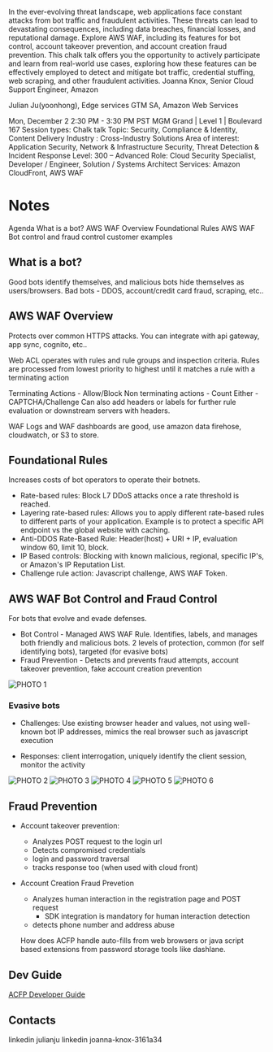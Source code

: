 In the ever-evolving threat landscape, web applications face constant attacks from bot traffic and fraudulent activities. These threats can lead to devastating consequences, including data breaches, financial losses, and reputational damage. Explore AWS WAF, including its features for bot control, account takeover prevention, and account creation fraud prevention. This chalk talk offers you the opportunity to actively participate and learn from real-world use cases, exploring how these features can be effectively employed to detect and mitigate bot traffic, credential stuffing, web scraping, and other fraudulent activities.
Joanna Knox, Senior Cloud Support Engineer, Amazon

Julian Ju(yoonhong), Edge services GTM SA, Amazon Web Services

Mon, December 2
2:30 PM - 3:30 PM PST
MGM Grand | Level 1 | Boulevard 167
Session types: Chalk talk
Topic: Security, Compliance & Identity, Content Delivery
Industry : Cross-Industry Solutions
Area of interest: Application Security, Network & Infrastructure Security, Threat Detection & Incident Response
Level: 300 – Advanced
Role: Cloud Security Specialist, Developer / Engineer, Solution / Systems Architect
Services: Amazon CloudFront, AWS WAF

# Notes
Agenda
What is a bot?
AWS WAF Overview
Foundational Rules
AWS WAF Bot control and fraud control
customer examples

## What is a bot?
Good bots identify themselves, and malicious bots hide themselves as users/browsers.
Bad bots - DDOS, account/credit card fraud, scraping, etc..

## AWS WAF Overview
Protects over common HTTPS attacks. You can integrate with api gateway, app sync, cognito, etc..

Web ACL operates with rules and rule groups and inspection criteria. Rules are processed from lowest priority to highest until it matches a rule with a terminating action

Terminating Actions - Allow/Block
Non terminating actions - Count
Either - CAPTCHA/Challenge
Can also add headers or labels for further rule evaluation or downstream servers with headers.

WAF Logs and WAF dashboards are good, use amazon data firehose, cloudwatch, or S3 to store.

## Foundational Rules
Increases costs of bot operators to operate their botnets.

* Rate-based rules: Block L7 DDoS attacks once a rate threshold is reached.
* Layering rate-based rules: Allows you to apply different rate-based rules to different parts of your application. Example is to protect a specific API endpoint vs the global website with caching.
* Anti-DDOS Rate-Based Rule: Header(host) + URI + IP, evaluation window 60, limit 10, block.
* IP Based controls: Blocking with known malicious, regional, specific IP's, or Amazon's IP Reputation List.
* Challenge rule action: Javascript challenge, AWS WAF Token.

## AWS WAF Bot Control and Fraud Control
For bots that evolve and evade defenses.

* Bot Control - Managed AWS WAF Rule. Identifies, labels, and manages both friendly and malicious bots. 2 levels of protection, common (for self identifying bots), targeted (for evasive bots)
* Fraud Prevention - Detects and prevents fraud attempts, account takeover prevention, fake account creation prevention

![PHOTO 1](photo1.png)

### Evasive bots

* Challenges: Use existing browser header and values, not using well-known bot IP addresses, mimics the real browser such as javascript execution

* Responses: client interrogation, uniquely identify the client session, monitor the activity

![PHOTO 2](photo2.png)
![PHOTO 3](photo3.png)
![PHOTO 4](photo4.png)
![PHOTO 5](photo5.png)
![PHOTO 6](photo6.png)

## Fraud Prevention

* Account takeover prevention:
    * Analyzes POST request to the login url
    * Detects compromised credentials
    * login and password traversal
    * tracks response too (when used with cloud front)

* Account Creation Fraud Prevetion
    * Analyzes human interaction in the registration page and POST request
        * SDK integration is mandatory for human interaction detection
    * detects phone number and address abuse

    How does ACFP handle auto-fills from web browsers or java script based extensions from password storage tools like dashlane.
    

## Dev Guide
[ACFP Developer Guide](https://docs.aws.amazon.com/waf/latest/developerguide/waf-acfp.html)

## Contacts
linkedin julianju
linkedin joanna-knox-3161a34
